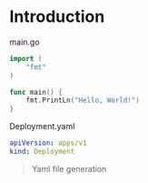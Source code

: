 # Introduction

main.go
```go
import (
    "fmt"
)

func main() {
    fmt.PrintLn("Hello, World!")
}
```

Deployment.yaml
```yaml
apiVersion: apps/v1
kind: Deployment
```
> Yaml file generation 